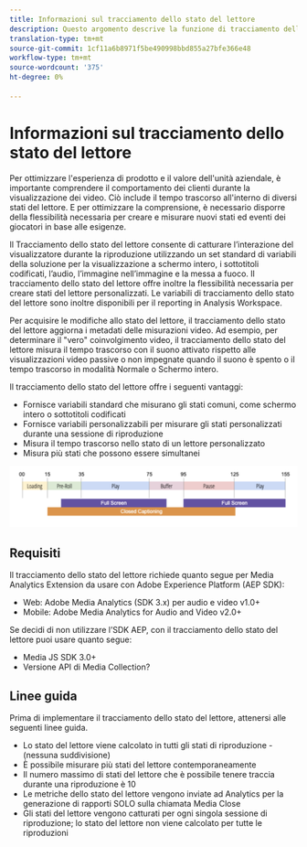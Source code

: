 ```yaml
---
title: Informazioni sul tracciamento dello stato del lettore
description: Questo argomento descrive la funzione di tracciamento dello stato del lettore, compresi i requisiti e le linee guida per l’implementazione e la generazione di rapporti degli stati del lettore.
translation-type: tm+mt
source-git-commit: 1cf11a6b8971f5be490998bbd855a27bfe366e48
workflow-type: tm+mt
source-wordcount: '375'
ht-degree: 0%

---
```



# Informazioni sul tracciamento dello stato del lettore

Per ottimizzare l&#39;esperienza di prodotto e il valore dell&#39;unità aziendale, è importante comprendere il comportamento dei clienti durante la visualizzazione dei video. Ciò include il tempo trascorso all&#39;interno di diversi stati del lettore.  E per ottimizzare la comprensione, è necessario disporre della flessibilità necessaria per creare e misurare nuovi stati ed eventi dei giocatori in base alle esigenze.

Il Tracciamento dello stato del lettore consente di catturare l’interazione del visualizzatore durante la riproduzione utilizzando un set standard di variabili della soluzione per la visualizzazione a schermo intero, i sottotitoli codificati, l’audio, l’immagine nell’immagine e la messa a fuoco.  Il tracciamento dello stato del lettore offre inoltre la flessibilità necessaria per creare stati del lettore personalizzati.  Le variabili di tracciamento dello stato del lettore sono inoltre disponibili per il reporting in Analysis Workspace.

Per acquisire le modifiche allo stato del lettore, il tracciamento dello stato del lettore aggiorna i metadati delle misurazioni video. Ad esempio, per determinare il &quot;vero&quot; coinvolgimento video, il tracciamento dello stato del lettore misura il tempo trascorso con il suono attivato rispetto alle visualizzazioni video passive o non impegnate quando il suono è spento o il tempo trascorso in modalità Normale o Schermo intero.

Il tracciamento dello stato del lettore offre i seguenti vantaggi:

* Fornisce variabili standard che misurano gli stati comuni, come schermo intero o sottotitoli codificati
* Fornisce variabili personalizzabili per misurare gli stati personalizzati durante una sessione di riproduzione
* Misura il tempo trascorso nello stato di un lettore personalizzato
* Misura più stati che possono essere simultanei

![Tracciamento dello stato del lettore](assets/player_state_tracking.png)

## Requisiti

Il tracciamento dello stato del lettore richiede quanto segue per Media Analytics Extension da usare con Adobe Experience Platform (AEP SDK):
* Web: Adobe Media Analytics (SDK 3.x) per audio e video v1.0+
* Mobile: Adobe Media Analytics for Audio and Video v2.0+

Se decidi di non utilizzare l’SDK AEP, con il tracciamento dello stato del lettore puoi usare quanto segue:
* Media JS SDK 3.0+
* Versione API di Media Collection?

## Linee guida

Prima di implementare il tracciamento dello stato del lettore, attenersi alle seguenti linee guida.

* Lo stato del lettore viene calcolato in tutti gli stati di riproduzione - (nessuna suddivisione)
* È possibile misurare più stati del lettore contemporaneamente
* Il numero massimo di stati del lettore che è possibile tenere traccia durante una riproduzione è 10 
* Le metriche dello stato del lettore vengono inviate ad Analytics per la generazione di rapporti SOLO sulla chiamata Media Close
* Gli stati del lettore vengono catturati per ogni singola sessione di riproduzione; lo stato del lettore non viene calcolato per tutte le riproduzioni 

